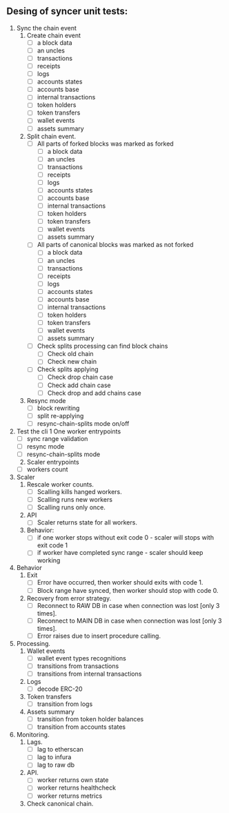 Desing of syncer unit tests:
------------------

1. Sync the chain event
   1. Create chain event
      - [ ] a block data
      - [ ] an uncles
      - [ ] transactions
      - [ ] receipts
      - [ ] logs
      - [ ] accounts states
      - [ ] accounts base
      - [ ] internal transactions
      - [ ] token holders
      - [ ] token transfers
      - [ ] wallet events
      - [ ] assets summary
   2. Split chain event. 
      - [ ] All parts of forked blocks was marked as forked
          - [ ] a block data
          - [ ] an uncles
          - [ ] transactions
          - [ ] receipts
          - [ ] logs
          - [ ] accounts states
          - [ ] accounts base
          - [ ] internal transactions
          - [ ] token holders
          - [ ] token transfers
          - [ ] wallet events
          - [ ] assets summary
      - [ ] All parts of canonical blocks was marked as not forked
          - [ ] a block data
          - [ ] an uncles
          - [ ] transactions
          - [ ] receipts
          - [ ] logs
          - [ ] accounts states
          - [ ] accounts base
          - [ ] internal transactions
          - [ ] token holders
          - [ ] token transfers
          - [ ] wallet events
          - [ ] assets summary
      - [ ] Check splits processing can find block chains
        - [ ] Check old chain
        - [ ] Check new chain
      - [ ] Check splits applying
        - [ ] Check drop chain case
        - [ ] Check add chain case
        - [ ] Check drop and add chains case
   3. Resync mode
      - [ ] block rewriting 
      - [ ] split re-applying
      - [ ] resync-chain-splits mode on/off
2. Test the cli 
   1 One worker entrypoints
     - [ ] sync range validation
     - [ ] resync mode
     - [ ] resync-chain-splits mode 
   2. Scaler entrypoints
     - [ ] workers count
3. Scaler
   1. Rescale worker counts.
      - [ ] Scalling kills hanged workers.
      - [ ] Scalling runs new workers
      - [ ] Scalling runs only once.
   2. API
      - [ ] Scaler returns state for all workers.
   3. Behavior:
      - [ ] if one worker stops without exit code 0 - scaler will stops with exit code 1
      - [ ] if worker have completed sync range - scaler should keep working
4. Behavior
   1. Exit
       - [ ] Error have occurred, then worker should exits with code 1.
       - [ ] Block range have synced, then worker should stop with code 0.
   2. Recovery from error strategy.
       - [ ] Reconnect to RAW DB in case when connection was lost [only 3 times].
       - [ ] Reconnect to MAIN DB in case when connection was lost [only 3 times].
       - [ ] Error raises due to insert procedure calling.
5. Processing.
   1. Wallet events 
      - [ ] wallet event types recognitions 
      - [ ] transitions from transactions
      - [ ] transitions from internal transactions
   2. Logs
      - [ ] decode ERC-20 
   3. Token transfers
      - [ ] transition from logs 
   4. Assets summary
      - [ ] transition from token holder balances
      - [ ] transition from accounts states
6. Monitoring.
   1. Lags.
      - [ ] lag to etherscan
      - [ ] lag to infura
      - [ ] lag to raw db
   2. API.
      - [ ] worker returns own state 
      - [ ] worker returns healthcheck 
      - [ ] worker returns metrics
   2. Check canonical chain.
